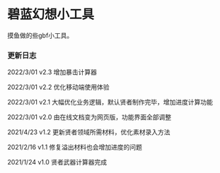 # 碧蓝幻想小工具
摸鱼做的些gbf小工具。
### 更新日志
2022/3/01 v2.3 增加暴击计算器

2022/3/01 v2.2 优化移动端使用体验

2022/3/01 v2.1 大幅优化业务逻辑，默认贤者制作完毕，增加进度计算功能

2022/3/01 v2.0 由在线文档变为网页版，功能界面全部调整

2021/4/23 v1.2 更新贤者领域所需材料，优化素材录入方法

2021/2/16 v1.1 修复溢出材料也会增加进度的问题

2021/1/24 v1.0 贤者武器计算器完成